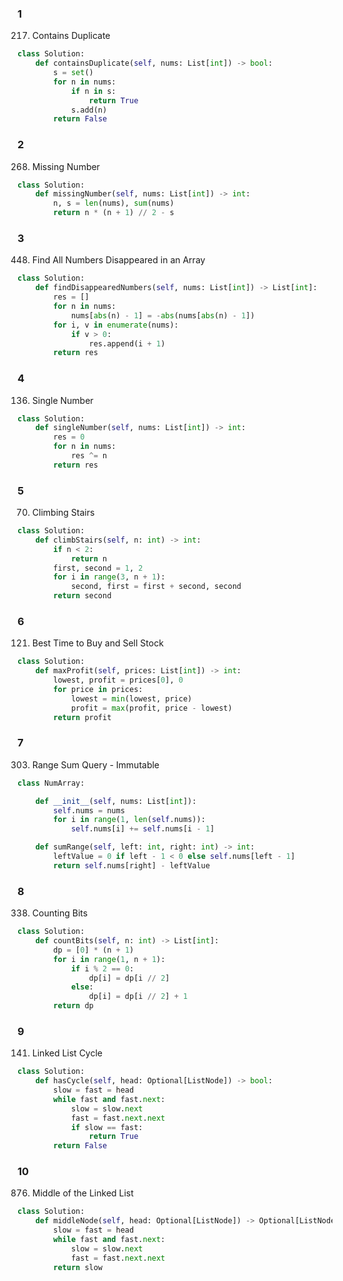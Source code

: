 ### 1

217. Contains Duplicate

```python
class Solution:
    def containsDuplicate(self, nums: List[int]) -> bool:
        s = set()
        for n in nums:
            if n in s:
                return True
            s.add(n)
        return False
```

### 2

268. Missing Number

```python
class Solution:
    def missingNumber(self, nums: List[int]) -> int:
        n, s = len(nums), sum(nums)
        return n * (n + 1) // 2 - s
```

### 3

448. Find All Numbers Disappeared in an Array

```python
class Solution:
    def findDisappearedNumbers(self, nums: List[int]) -> List[int]:
        res = []
        for n in nums:
            nums[abs(n) - 1] = -abs(nums[abs(n) - 1])
        for i, v in enumerate(nums):
            if v > 0:
                res.append(i + 1)
        return res
```

### 4

136. Single Number

```python
class Solution:
    def singleNumber(self, nums: List[int]) -> int:
        res = 0
        for n in nums:
            res ^= n
        return res
```

### 5

70. Climbing Stairs

```python
class Solution:
    def climbStairs(self, n: int) -> int:
        if n < 2:
            return n
        first, second = 1, 2
        for i in range(3, n + 1):
            second, first = first + second, second
        return second
```

### 6

121. Best Time to Buy and Sell Stock

```python
class Solution:
    def maxProfit(self, prices: List[int]) -> int:
        lowest, profit = prices[0], 0
        for price in prices:
            lowest = min(lowest, price)
            profit = max(profit, price - lowest)
        return profit
```

### 7

303. Range Sum Query - Immutable

```python
class NumArray:

    def __init__(self, nums: List[int]):
        self.nums = nums
        for i in range(1, len(self.nums)):
            self.nums[i] += self.nums[i - 1]

    def sumRange(self, left: int, right: int) -> int:
        leftValue = 0 if left - 1 < 0 else self.nums[left - 1]
        return self.nums[right] - leftValue
```

### 8

338. Counting Bits

```python
class Solution:
    def countBits(self, n: int) -> List[int]:
        dp = [0] * (n + 1)
        for i in range(1, n + 1):
            if i % 2 == 0:
                dp[i] = dp[i // 2]
            else:
                dp[i] = dp[i // 2] + 1
        return dp
```

### 9

141. Linked List Cycle

```python
class Solution:
    def hasCycle(self, head: Optional[ListNode]) -> bool:
        slow = fast = head
        while fast and fast.next:
            slow = slow.next
            fast = fast.next.next
            if slow == fast:
                return True
        return False
```

### 10

876. Middle of the Linked List

```python
class Solution:
    def middleNode(self, head: Optional[ListNode]) -> Optional[ListNode]:
        slow = fast = head
        while fast and fast.next:
            slow = slow.next
            fast = fast.next.next
        return slow
```
